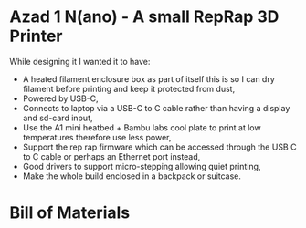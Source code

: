 # Azad 1 N(ano) - A small RepRap 3D Printer
While designing it I wanted it to have:
- A heated filament enclosure box as part of itself this is so I can dry filament before printing and keep it protected from dust,
- Powered by USB-C,
- Connects to laptop via a USB-C to C cable rather than having a display and sd-card input,
- Use the A1 mini heatbed + Bambu labs cool plate to print at low temperatures therefore use less power,
- Support the rep rap firmware which can be accessed through the USB C to C cable or perhaps an Ethernet port instead,
- Good drivers to support micro-stepping allowing quiet printing,
- Make the whole build enclosed in a backpack or suitcase.


# Bill of Materials

